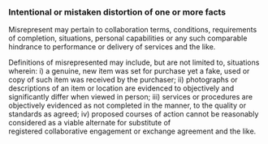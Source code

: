 ### Intentional or mistaken distortion of one or more facts

Misrepresent may pertain to collaboration terms, conditions, requirements of completion, situations, personal capabilities or any such comparable hindrance to performance or delivery of services and the like.

Definitions of misrepresented may include, but are not limited to, situations wherein: i) a genuine, new item was set for purchase yet a fake, used or copy of such item was received by the purchaser; ii) photographs or descriptions of an item or location are evidenced to objectively and significantly differ when viewed in person; iii) services or procedures are objectively evidenced as not completed in the manner, to the quality or standards as agreed; iv) proposed courses of action cannot be reasonably considered as a viable alternate for substitute of registered collaborative engagement or exchange agreement and the like.